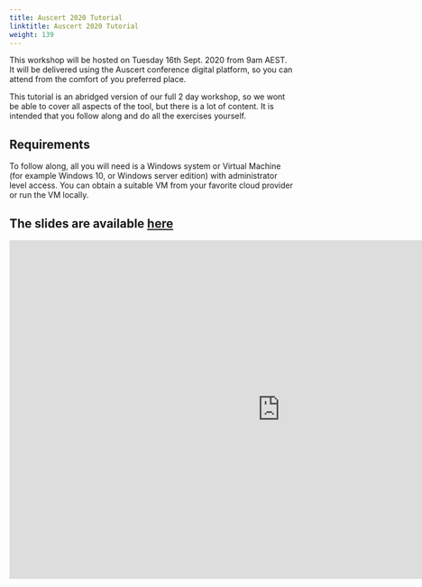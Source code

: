 ```yaml
---
title: Auscert 2020 Tutorial
linktitle: Auscert 2020 Tutorial
weight: 139
---
```


This workshop will be hosted on Tuesday 16th Sept. 2020 from 9am
AEST. It will be delivered using the Auscert conference digital
platform, so you can attend from the comfort of you preferred place.

This tutorial is an abridged version of our full 2 day workshop, so we
wont be able to cover all aspects of the tool, but there is a lot of
content. It is intended that you follow along and do all the exercises
yourself.

## Requirements

To follow along, all you will need is a Windows system or Virtual
Machine (for example Windows 10, or Windows server edition) with
administrator level access. You can obtain a suitable VM from your
favorite cloud provider or run the VM locally.

## The slides are available <a href='https://docs.google.com/presentation/d/e/2PACX-1vT9yVbsO06LSbaQnYTmMJaKRAbQN5D2jIoxe4niYkopqV49Df9DQg3XE0FHNDvfFlpdpT6T2Uf5jcPQ/pub?start=false&loop=false&delayms=3000'>here</a>

<iframe src="https://docs.google.com/presentation/d/e/2PACX-1vT9yVbsO06LSbaQnYTmMJaKRAbQN5D2jIoxe4niYkopqV49Df9DQg3XE0FHNDvfFlpdpT6T2Uf5jcPQ/embed?start=true&loop=false&delayms=10000" frameborder="0" width="960" height="600" class="col-lg-12 col-md-12 col-sm-12 col-xs-12" allowfullscreen="true" mozallowfullscreen="true" webkitallowfullscreen="true"></iframe>
